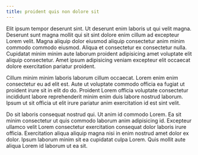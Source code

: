 ```yaml
---
title: proident quis non dolore sit
---
```


Elit ipsum tempor deserunt sint. Ut deserunt enim laboris ut qui velit magna. Deserunt sunt magna mollit qui sit sint dolore enim cillum ad excepteur Lorem velit. Magna aliquip dolor eiusmod aliquip consectetur anim minim commodo commodo eiusmod. Aliqua et consectetur ex consectetur nulla. Cupidatat minim minim aute laborum proident adipisicing amet voluptate elit aliquip consectetur. Amet ipsum adipisicing veniam excepteur elit occaecat dolore exercitation pariatur proident.

Cillum minim minim laboris laborum cillum occaecat. Lorem enim enim consectetur eu ad elit est. Aute ut voluptate commodo officia ea fugiat ut proident irure sit in elit do do. Proident Lorem officia voluptate consectetur incididunt labore reprehenderit minim enim duis labore nostrud laborum. Ipsum ut sit officia ut elit irure pariatur anim exercitation id est sint velit.

Do sit laboris consequat nostrud qui. Ut anim id commodo Lorem. Ea sit minim consectetur ut quis commodo laborum anim adipisicing id. Excepteur ullamco velit Lorem consectetur exercitation consequat dolor laboris irure officia. Exercitation aliqua aliquip magna nisi in enim nostrud amet dolor ex dolor. Ipsum laborum minim sit ea cupidatat culpa Lorem. Quis mollit aute aliqua Lorem id laborum ut ea sit.